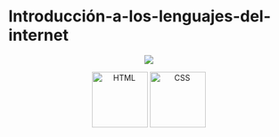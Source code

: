 # Introducción-a-los-lenguajes-del-internet

<p align="center">
  <img src="https://readme-typing-svg.herokuapp.com?lines=Estudiante+de+Ingeniería+de+Software;Aprendiendo+Lenguajes+del+Internet&center=true&width=500&height=45">
</p>

<p align="center">
  <img width="100px" src="https://raw.githubusercontent.com/rahulbanerjee26/githubAboutMeGenerator/main/icons/html.svg" alt="HTML">
  <img width="100px" src="https://raw.githubusercontent.com/rahulbanerjee26/githubAboutMeGenerator/main/icons/css.svg" alt="CSS">
</p>



